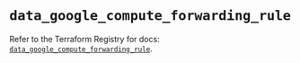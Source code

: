 # `data_google_compute_forwarding_rule`

Refer to the Terraform Registry for docs: [`data_google_compute_forwarding_rule`](https://registry.terraform.io/providers/drfaust92/google/4.16.4/docs/data-sources/compute_forwarding_rule).
